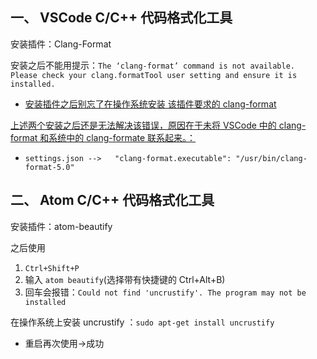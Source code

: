 ## 一、 VSCode C/C++ 代码格式化工具

安装插件：Clang-Format

安装之后不能用提示：`The ‘clang-format’ command is not available. Please check your clang.formatTool user setting and ensure it is installed.
`
- [安装插件之后别忘了在操作系统安装 该插件要求的 clang-format](http://www.codepool.biz/vscode-format-c-code-windows-linux.html)

[上述两个安装之后还是无法解决该错误，原因在于未将 VSCode 中的 clang-format 和系统中的 clang-formate 联系起来。：](https://github.com/xaverh/vscode-clang-format-provider/issues/48)
- `settings.json -->   "clang-format.executable": "/usr/bin/clang-format-5.0"`

## 二、 Atom C/C++ 代码格式化工具
安装插件：atom-beautify

之后使用 
1. `Ctrl+Shift+P`
2. 输入 `atom beautify`(选择带有快捷键的 Ctrl+Alt+B)
3. 回车会报错：`Could not find 'uncrustify'. The program may not be installed`

在操作系统上安装 uncrustify ：`sudo apt-get install uncrustify`
- 重启再次使用->成功
